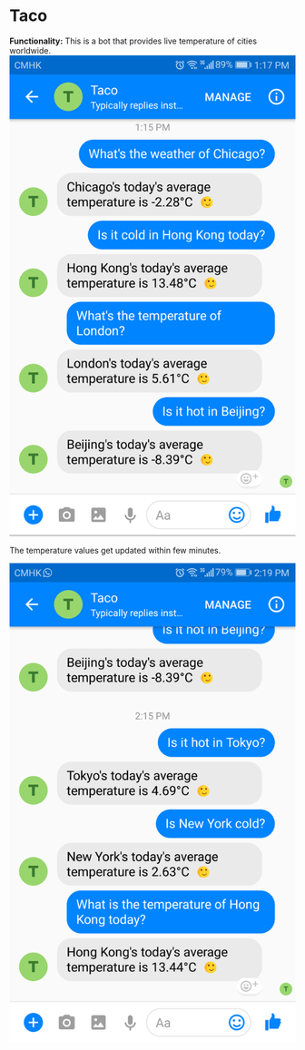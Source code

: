 # **Taco**
**Functionality:** This is a bot that provides live temperature of cities worldwide.
![alt text](https://github.com/sheheryarnaveed/Live-Temperature-Reporting-ChatBot/blob/master/IMG_20180110_142712.png)

The temperature values get updated within few minutes.

![alt text](https://github.com/sheheryarnaveed/Live-Temperature-Reporting-ChatBot/blob/master/IMG_20180110_142737.png)
